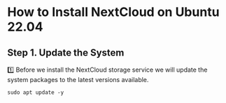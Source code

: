# How to Install NextCloud on Ubuntu 22.04
## Step 1. Update the System
:one: Before we install the NextCloud storage service we will update the system packages to the latest versions available.
```
sudo apt update -y
```
